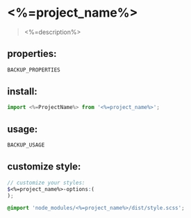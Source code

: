 # <%=project_name%>
> <%=description%>


## properties:
```javascript
BACKUP_PROPERTIES
```
## install:
```js
import <%=ProjectName%> from '<%=project_name%>';
```

## usage:
```jsx
BACKUP_USAGE
```

## customize style:
```scss
// customize your styles:
$<%=project_name%>-options:(
);

@import 'node_modules/<%=project_name%>/dist/style.scss';
```
